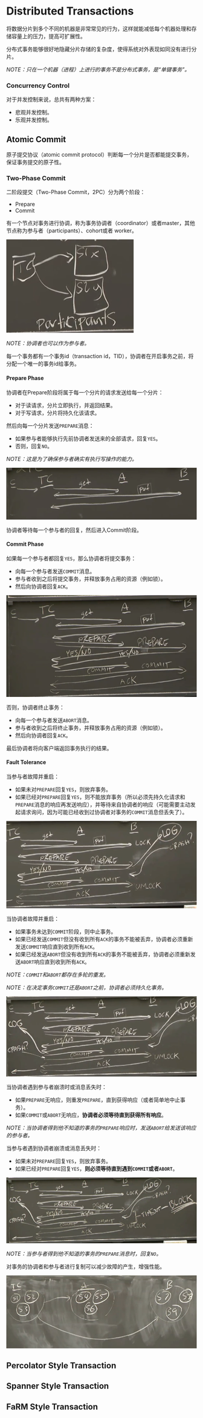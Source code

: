 # Distributed Transactions

将数据分片到多个不同的机器是非常常见的行为，这样就能减低每个机器处理和存储容量上的压力，提高可扩展性。

分布式事务能够很好地隐藏分片存储的复杂度，使得系统对外表现如同没有进行分片。

*NOTE：只在一个机器（进程）上进行的事务不是分布式事务，是“单键事务”。*

### Concurrency Control

对于并发控制来说，总共有两种方案：
* 悲观并发控制。
* 乐观并发控制。

## Atomic Commit

原子提交协议（atomic commit protocol）判断每一个分片是否都能提交事务，保证事务提交的原子性。

### Two-Phase Commit

二阶段提交（Two-Phase Commit，2PC）分为两个阶段：
* Prepare
* Commit

有一个节点对事务进行协调，称为事务协调者（coordinator）或者master，其他节点称为参与者（participants）、cohort或者 worker。

![F1](./F1.jpg)

*NOTE：协调者也可以作为参与者。*

每一个事务都有一个事务id（transaction id，TID），协调者在开启事务之前，将分配一个唯一的事务id给事务。

#### Prepare Phase

协调者在Prepare阶段将属于每一个分片的请求发送给每一个分片：
* 对于读请求，分片立即执行，并返回结果。
* 对于写请求，分片将持久化该请求。

然后向每一个分片发送`PREPARE`消息：
* 如果参与者能够执行先前协调者发送来的全部请求，回复`YES`。
* 否则，回复`NO`。

*NOTE：这是为了确保参与者确实有执行写操作的能力。*

![F2](./F2.jpg)

协调者等待每一个参与者的回复，然后进入Commit阶段。

#### Commit Phase

如果每一个参与者都回复`YES`，那么协调者将提交事务：
* 向每一个参与者发送`COMMIT`消息。
* 参与者收到之后将提交事务，并释放事务占用的资源（例如锁）。
* 然后向协调者回复`ACK`。

![F4](./F4.jpg)

否则，协调者终止事务：
* 向每一个参与者发送`ABORT`消息。
* 参与者收到之后将终止事务，并释放事务占用的资源（例如锁）。
* 然后向协调者回复`ACK`。

最后协调者将向客户端返回事务执行的结果。


#### Fault Tolerance

当参与者故障并重启：
* 如果未对`PREPARE`回复`YES`，则放弃事务。
* 如果已经对`PREPARE`回复`YES`，则不能放弃事务（所以必须先持久化请求和`PREPARE`消息的响应再发送响应），并等待来自协调者的响应（可能需要主动发起请求询问，因为可能已经收到过协调者对事务的`COMMIT`消息但丢失了）。

![F5](./F5.jpg)


当协调者故障并重启：
* 如果事务未达到`COMMIT`阶段，则中止事务。
* 如果已经发送`COMMIT`但没有收到所有`ACK`的事务不能被丢弃，协调者必须重新发送`COMMIT`响应直到收到所有`ACK`。
* 如果已经发送`ABORT`但没有收到所有`ACK`的事务不能被丢弃，协调者必须重新发送`ABORT`响应直到收到所有`ACK`。

*NOTE：`COMMIT`和`ABORT`都存在多轮的重发。*

*NOTE：在决定事务`COMMIT`还是`ABORT`之前，协调者必须持久化事务。*

![F6](./F6.jpg)

当协调者遇到参与者崩溃时或消息丢失时：
* 如果`PREPARE`无响应，则重发`PREPARE`，直到获得响应（或者简单地中止事务）。
* 如果`COMMIT`或`ABORT`无响应，**协调者必须等待直到获得所有响应**。

*NOTE：当协调者得到他不知道的事务的`PREPARE`响应时，发送`ABORT`给发送该响应的参与者。*

当参与者遇到协调者崩溃或消息丢失时：
* 如果未对`PREPARE`回复`YES`，则放弃事务。
* 如果已经对`PREPARE`回复`YES`，**则必须等待直到遇到`COMMIT`或者`ABORT`**。

![F7](./F7.jpg)

*NOTE：当参与者得到他不知道的事务的`PREPARE`消息时，回复`NO`。*

对事务的协调者和参与者进行复制可以减少故障的产生，增强性能。

![F8](./F8.jpg)

## Percolator Style Transaction

## Spanner Style Transaction

## FaRM Style Transaction